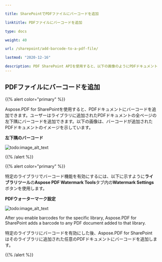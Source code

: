 ```yaml
---

title: SharePointでPDFファイルにバーコードを追加

linktitle: PDFファイルにバーコードを追加

type: docs

weight: 40

url: /sharepoint/add-barcode-to-a-pdf-file/

lastmod: "2020-12-16"

description: PDF SharePoint APIを使用すると、以下の画像のようにPDFドキュメントにバーコードを追加できます。
---
```

## **PDFファイルにバーコードを追加**

{{% alert color="primary" %}}

Aspose.PDF for SharePointを使用すると、PDFドキュメントにバーコードを追加できます。ユーザーはライブラリに追加されたPDFドキュメントの全ページの左下隅にバーコードを追加できます。以下の画像は、バーコードが追加されたPDFドキュメントのイメージを示しています。

**左下隅のバーコード**

![todo:image_alt_text](add-barcode-to-a-pdf-file_1.png)

{{% /alert %}}

{{% alert color="primary" %}}

特定のライブラリでバーコード機能を有効にするには、以下に示すように**ライブラリツール**の**Aspose PDF Watermark Tools**タブ内の**Watermark Settings**ボタンを使用します。

**PDFウォーターマーク設定**

![todo:image_alt_text](add-barcode-to-a-pdf-file_2.png)

After you enable barcodes for the specific library, Aspose.PDF for SharePoint adds a barcode to any PDF document added to that library.

特定のライブラリにバーコードを有効にした後、Aspose.PDF for SharePoint はそのライブラリに追加された任意のPDFドキュメントにバーコードを追加します。

{{% /alert %}}